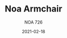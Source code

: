 ---
designer: "Marc Sadler"
description: "Noa%20collection%20combines%20the%20elegance%20of%20its%20proportions%20to%20the%20comfort%20of%20the%20seat%2C%20all%20thanks%20to%20the%20innovative%20construction%20technique.%20Armchair%20with%20polycarbonate%20back%20shell%20and%20upholstered%20seat.%20Steel%20tube%20frame%20%D816mm."
image_primary: "img/Noa-726_01_zoom.jpg"
image_secondary: "img/Noa-726_02_zoom.jpg"
manufacturer: "Pedrali"
href: "https://www.pedrali.it/en/products/catalog/Chair-NOA-726/"
subtitle: "NOA 726"
tags: 
  - "Pedrali"
  - "Chairs"
title: "Noa Armchair"
category: "Chairs"
slug: "/manufacturers/pedrali/chairs/marc-sadler-noa-armchair"
date: "2021-02-18"
---